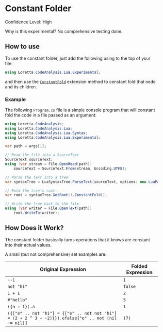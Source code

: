 # Constant Folder
Confidence Level: High

Why is this experimental? No comprehensive testing done.

## How to use
To use the constant folder, just add the following using to the top of your file:
```cs
using Loretta.CodeAnalysis.Lua.Experimental;
```
and then use the [`ConstantFold`](xref:Loretta.CodeAnalysis.Lua.Experimental.LuaExtensions.ConstantFold*) extension method to constant fold that node and its children.

### Example
The following `Program.cs` file is a simple console program that will constant fold the code in a file passed as an argument:

```cs
using Loretta.CodeAnalysis;
using Loretta.CodeAnalysis.Lua;
using Loretta.CodeAnalysis.Lua.Syntax;
using Loretta.CodeAnalysis.Lua.Experimental;

var path = args[1];

// Read the file into a SourceText
SourceText sourceText;
using (var stream = File.OpenRead(path))
    sourceText = SourceText.From(stream, Encoding.UTF8);

// Parse the text into a tree
var syntaxTree = LuaSyntaxTree.ParseText(sourceText, options: new LuaParseOptions(LuaSyntaxOptions.All), path: path);

// Fold the tree's root.
var root = syntaxTree.GetRoot().ConstantFold();

// Write the tree back to the file
using (var writer = File.OpenText(path))
    root.WriteTo(writer);
```

## How Does it Work?
The constant folder basically turns operations that it knows are constant into their actual values.

A small (but not comprehensive) set examples are:

| Original Expression | Folded Expression |
|---------------------|-------------------|
| `--1`               | `1`               |
| `not "hi"`          | `false`           |
| `1 + 1`             | `2`               |
| `#"hello"`           | `5`               |
| `({a = 1}).a`       | `1`               |
| `({["e" .. not "hi"] = {["e" .. not not "hi"] = (2 + 2 ^ 3 + ~2)}}).efalse["e" .. not (nil ~= nil)]` | `(7)` |